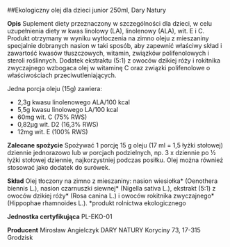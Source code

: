 ##Ekologiczny olej dla dzieci junior 250ml, Dary Natury

**Opis** Suplement diety przeznaczony w szczególności dla dzieci, w celu uzupełnienia diety w kwas linolowy (LA), linolenowy (ALA), wit. E i C.
Produkt otrzymany w wyniku wytłoczenia na zimno oleju z mieszaniny specjalnie dobranych nasion w taki sposób, aby zapewnić właściwy skład i zawartość kwasów tłuszczowych, witamin, związków polifenolowych i steroli roślinnych. Dodatek ekstraktu (5:1) z owoców dzikiej róży i rokitnika zwyczajnego wzbogaca olej w witaminę C oraz związki polifenolowe o właściwościach przeciwutleniających.

Jedna porcja oleju (15g) zawiera:

- 2,3g kwasu linolenowego ALA/100 kcal
- 5,5g kwasu linolowego LA/100 kcal
- 60mg wit. C (75% RWS)
- 0,82µg wit. D2 (16,3% RWS)
- 12mg wit. E (100% RWS)

**Zalecane spożycie** Spożywać 1 porcję 15 g oleju (17 ml = 1,5 łyżki stołowej) dziennie jednorazowo lub w porcjach podzielnych, np. 3 x dziennie po ½ łyżki stołowej dziennie, najkorzystniej podczas posiłku. Olej można również stosować jako dodatek do surówek.

**Skład** Olej tłoczony na zimno z mieszaniny: nasion wiesiołka* (Oenothera biennis L.), nasion czarnuszki siewnej* (Nigella sativa L.), ekstrakt (5:1) z owoców dzikiej róży* (Rosa canina L.) i owoców rokitnika zwyczajnego* (Hippophae rhamnoides L.).
*produkt rolnictwa ekologicznego

**Jednostka certyfikująca** PL-EKO-01

**Producent** Mirosław Angielczyk DARY NATURY
Koryciny 73, 17-315 Grodzisk